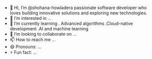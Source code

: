 - 👋 Hi, I’m @shohana-howladera passionate software developer who loves building innovative solutions and exploring new technologies.
- 👀 I’m interested in ...
- 🌱 I’m currently learning
    . Advanced algorithms
    .Cloud-native development
    .AI and machine learning
- 💞️ I’m looking to collaborate on ...
- 📫 How to reach me ...
- 😄 Pronouns: ...
- ⚡ Fun fact: ...

<!---
shohana-howlader/shohana-howlader is a ✨ special ✨ repository because its `README.md` (this file) appears on your GitHub profile.
You can click the Preview link to take a look at your changes.
--->
